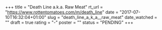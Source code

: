 +++
title = "Death Line a.k.a. Raw Meat"
rt_url = "https://www.rottentomatoes.com/m/death_line"
date = "2017-07-10T16:32:04+01:00"
slug = "death_line_a_k_a__raw_meat"
date_watched = ""
draft = true
rating = "-"
poster = ""
status = "PENDING"
+++